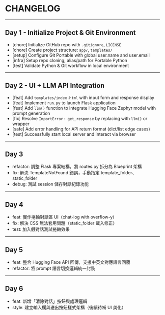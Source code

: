 # CHANGELOG

---

## Day 1 - Initialize Project & Git Environment

- [chore] Initialize GitHub repo with `.gitignore`, `LICENSE`
- [chore] Create project structure: `app/`, `templates/`
- [setup] Configure Git Portable with global user.name and user.email
- [infra] Setup repo cloning, alias/path for Portable Python
- [test] Validate Python & Git workflow in local environment

---

## Day 2 - UI + LLM API Integration

- [feat] Add `templates/index.html` with input form and response display
- [feat] Implement `run.py` to launch Flask application
- [feat] Add `llm()` function to integrate Hugging Face Zephyr model with prompt generation
- [fix] Resolve `ImportError: get_response` by replacing with `llm()` or wrapper
- [safe] Add error handling for API return format (dict/list edge cases)
- [test] Successfully start local server and interact via browser

---

## Day 3
- refactor: 調整 Flask 專案結構，將 routes.py 拆分為 Blueprint 架構
- fix: 解決 TemplateNotFound 錯誤，手動指定 template_folder、static_folder
- debug: 測試 session 儲存對話紀錄功能

---

## Day 4
- feat: 實作捲軸對話區 UI（chat-log with overflow-y）
- fix: 解決 CSS 無法套用問題（static_folder 載入修正）
- test: 加入假對話測試捲軸效果

---

## Day 5
- feat: 整合 Hugging Face API 回傳，支援中英文對應語言回覆
- refactor: 將 prompt 語言切換邏輯統一封裝

---

## Day 6
- feat: 新增「清除對話」按鈕與處理邏輯
- style: 建立輸入欄與送出按鈕樣式架構（後續待補 UI 美化）
